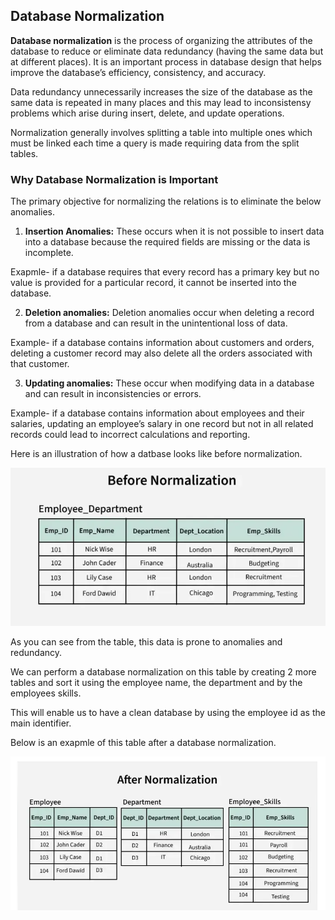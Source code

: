 ## Database Normalization
**Database normalization** is the process of organizing the attributes of the database to reduce or eliminate data redundancy (having the same data but at different places).
It is an important process in database design that helps improve the database’s efficiency, consistency, and accuracy.

Data redundancy unnecessarily increases the size of the database as the same data is repeated in many places and this may lead to inconsistensy problems which arise during insert, delete, and update operations.

Normalization generally involves splitting a table into multiple ones which must be linked each time a query is made requiring data from the split tables.

### Why Database Normalization is Important
The primary objective for normalizing the relations is to eliminate the below anomalies.

1. **Insertion Anomalies:** These occurs when it is not possible to insert data into a database because the required fields are missing or the data is incomplete.

Exapmle- if a database requires that every record has a primary key but no value is provided for a particular record, it cannot be inserted into the database.

2. **Deletion anomalies:** Deletion anomalies occur when deleting a record from a database and can result in the unintentional loss of data.

Example-  if a database contains information about customers and orders, deleting a customer record may also delete all the orders associated with that customer.

3. **Updating anomalies:** These occur when modifying data in a database and can result in inconsistencies or errors.

Example- if a database contains information about employees and their salaries, updating an employee’s salary in one record but not in all related records could lead to incorrect calculations and reporting.

Here is an illustration of how a datbase looks like before normalization.

![alt text](image.png)

As you can see from the table, this data is prone to anomalies and redundancy.


We can perform a database normalization on this table by creating 2 more tables and sort it using the employee name, the department and by the employees skills. 

This will enable us to have a clean database by using the employee id as the main identifier. 

Below is an exapmle of this table after a database normalization.

![alt text](image-1.png)